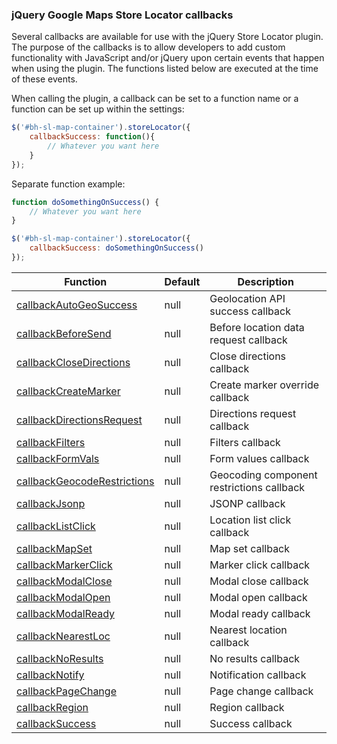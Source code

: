 ### jQuery Google Maps Store Locator callbacks

Several callbacks are available for use with the jQuery Store Locator plugin. The purpose of the callbacks is to allow 
developers to add custom functionality with JavaScript and/or jQuery upon certain events that happen when using the 
plugin. The functions listed below are executed at the time of these events.

When calling the plugin, a callback can be set to a function name or a function can be set up within the settings:

```javascript
$('#bh-sl-map-container').storeLocator({
	callbackSuccess: function(){
		// Whatever you want here
	}
});
```

Separate function example:

```javascript
function doSomethingOnSuccess() {
	// Whatever you want here
}

$('#bh-sl-map-container').storeLocator({
	callbackSuccess: doSomethingOnSuccess()
});
```


| Function | Default | Description |
|---|---|---|
| [callbackAutoGeoSuccess](callbacks/callback-autogeosuccess.md) | null | Geolocation API success callback |
| [callbackBeforeSend](callbacks/callback-beforesend.md) | null | Before location data request callback |
| [callbackCloseDirections](callbacks/callback-closedirections.md) | null | Close directions callback |
| [callbackCreateMarker](callbacks/callback-createmarker.md) | null | Create marker override callback |
| [callbackDirectionsRequest](callbacks/callback-directionsrequest.md) | null | Directions request callback |
| [callbackFilters](callbacks/callback-filters.md) | null | Filters callback |
| [callbackFormVals](callbacks/callback-formvals.md) | null | Form values callback |
| [callbackGeocodeRestrictions](callbacks/callback-geocode-restrictions.md) | null | Geocoding component restrictions callback |
| [callbackJsonp](callbacks/callback-jsonp.md) | null | JSONP callback |
| [callbackListClick](callbacks/callback-listclick.md) | null | Location list click callback |
| [callbackMapSet](callbacks/callback-mapset.md) | null | Map set callback |
| [callbackMarkerClick](callbacks/callback-markerclick.md) | null | Marker click callback |
| [callbackModalClose](callbacks/callback-modalclose.md) | null | Modal close callback |
| [callbackModalOpen](callbacks/callback-modalopen.md) | null | Modal open callback |
| [callbackModalReady](callbacks/callback-modalready.md) | null | Modal ready callback |
| [callbackNearestLoc](callbacks/callback-nearestloc.md) | null | Nearest location callback |
| [callbackNoResults](callbacks/callback-noresults.md) | null | No results callback |
| [callbackNotify](callbacks/callback-notification.md) | null | Notification callback |
| [callbackPageChange](callbacks/callback-pagechange.md) | null | Page change callback |
| [callbackRegion](callbacks/callback-region.md) | null | Region callback |
| [callbackSuccess](callbacks/callback-success.md) | null | Success callback |

